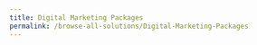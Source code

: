 ```yaml
---
title: Digital Marketing Packages
permalink: /browse-all-solutions/Digital-Marketing-Packages
---
```


